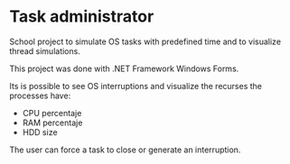 # Task administrator
 
School project to simulate OS tasks with predefined time and to visualize thread simulations.

This project was done with .NET Framework Windows Forms.

Its is possible to see OS interruptions and visualize the recurses the processes have:

* CPU percentaje
* RAM percentaje
* HDD size

The user can force a task to close or generate an interruption.
